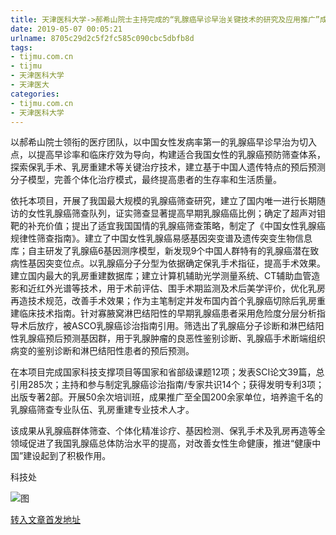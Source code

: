 ```yaml
---
title: 天津医科大学->郝希山院士主持完成的“乳腺癌早诊早治关键技术的研究及应用推广”成果荣获2018年度天津市科学技术进步奖特等奖。 | tijmu.com.cn
date: 2019-05-07 00:05:21
urlname: 8705c29d2c5f2fc585c090cbc5dbfb8d
tags: 
- tijmu.com.cn
- tijmu
- 天津医科大学
- 天津医大
categories:
- tijmu.com.cn
- 天津医科大学
---
```


以郝希山院士领衔的医疗团队，以中国女性发病率第一的乳腺癌早诊早治为切入点，以提高早诊率和临床疗效为导向，构建适合我国女性的乳腺癌预防筛查体系，探索保乳手术、乳房重建术等关键治疗技术，建立基于中国人遗传特点的预后预测分子模型，完善个体化治疗模式，最终提高患者的生存率和生活质量。

依托本项目，开展了我国最大规模的乳腺癌筛查研究，建立了国内唯一进行长期随访的女性乳腺癌筛查队列，证实筛查显著提高早期乳腺癌癌比例；确定了超声对钼靶的补充价值；提出了适宜我国国情的乳腺癌筛查策略，制定了《中国女性乳腺癌规律性筛查指南》。建立了中国女性乳腺癌易感基因突变谱及遗传突变生物信息库；自主研发了乳腺癌6基因测序模型，新发现9个中国人群特有的乳腺癌潜在致病性基因突变位点。以乳腺癌分子分型为依据确定保乳手术指征，提高手术效果。建立国内最大的乳房重建数据库；建立计算机辅助光学测量系统、CT辅助血管造影和近红外光谱等技术，用于术前评估、围手术期监测及术后美学评价，优化乳房再造技术规范，改善手术效果；作为主笔制定并发布国内首个乳腺癌切除后乳房重建临床技术指南。针对寡腋窝淋巴结阳性的早期乳腺癌患者采用危险度分层分析指导术后放疗，被ASCO乳腺癌诊治指南引用。筛选出了乳腺癌分子诊断和淋巴结阳性乳腺癌预后预测基因群，用于乳腺肿瘤的良恶性鉴别诊断、乳腺癌手术断端组织病变的鉴别诊断和淋巴结阳性患者的预后预测。

在本项目完成国家科技支撑项目等国家和省部级课题12项；发表SCI论文39篇，总引用285次；主持和参与制定乳腺癌诊治指南/专家共识14个；获得发明专利3项；出版专著2部。开展50余次培训班，成果推广至全国200余家单位，培养逾千名的乳腺癌筛查专业队伍、乳房重建专业技术人才。

该成果从乳腺癌群体筛查、个体化精准诊疗、基因检测、保乳手术及乳房再造等全领域促进了我国乳腺癌总体防治水平的提高，对改善女性生命健康，推进“健康中国”建设起到了积极作用。

科技处

![图](http://www.tmu.edu.cn/_upload/article/images/8d/52/bc64b906428081b00352801dc4ab/b7ed8ae5-a91e-4cfe-aa25-3be91409c6c0.jpg)

[转入文章首发地址](http://www.tmu.edu.cn/2019/0425/c132a41962/page.htm)